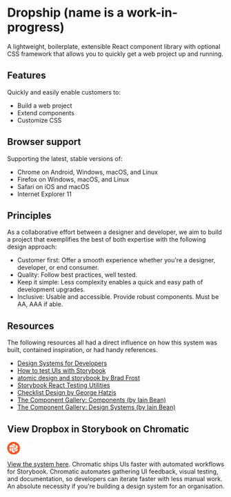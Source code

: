 # Dropship (name is a work-in-progress)

A lightweight, boilerplate, extensible React component library with optional CSS
framework that allows you to quickly get a web project up and running.

## Features

Quickly and easily enable customers to:

- Build a web project
- Extend components
- Customize CSS

## Browser support

Supporting the latest, stable versions of:

- Chrome on Android, Windows, macOS, and Linux
- Firefox on Windows, macOS, and Linux
- Safari on iOS and macOS
- Internet Explorer 11

## Principles

As a collaborative effort between a designer and developer, we aim to build a
project that exemplifies the best of both expertise with the following design
approach:

- Customer first: Offer a smooth experience whether you're a designer,
  developer, or end consumer.
- Quality: Follow best practices, well tested.
- Keep it simple: Less complexity enables a quick and easy path of development
  upgrades.
- Inclusive: Usable and accessible. Provide robust components. Must be AA, AAA
  if able.

## Resources

The following resources all had a direct influence on how this system was built, contained inspiration, or had handy references.

- [Design Systems for Developers](https://storybook.js.org/tutorials/design-systems-for-developers/react/en/introduction/)
- [How to test UIs with Storybook](https://storybook.js.org/docs/react/writing-tests/introduction)
- [atomic design and storybook by Brad Frost](https://bradfrost.com/blog/post/atomic-design-and-storybook/)
- [Storybook React Testing Utilities](https://storybook.js.org/addons/@storybook/testing-react)
- [Checklist Design by George Hatzis](https://www.checklist.design/)
- [The Component Gallery: Components (by Iain Bean)](https://component.gallery/components/)
- [The Component Gallery: Design Systems (by Iain Bean)](https://component.gallery/design-systems/)

## View Dropbox in Storybook on Chromatic

<p><svg id="Layer_1" xmlns="http://www.w3.org/2000/svg" width="150" viewBox="0 0 429 84"><path fill="#fff" id="logotype-characters" d="M328.514 28.754c8.295 0 14.537 4.567 14.537 14.51v19.881h-8.294l.244-4.809c-2.467 3.607-5.75 5.53-10.842 5.53-6.817 0-12.406-3.125-12.406-10.661 0-6.979 5.752-10.02 13.556-10.102h9.448c0-5.373-2.465-7.617-6.899-7.617-3.57 0-5.947 1.205-7.725 2.737l-5.992-3.376-.084-.083c.053-.06.104-.123.156-.178 3.023-3.429 7.11-5.832 14.301-5.832zm6.243 22.603v-2.645h-8.872c-3.615 0-5.998 1.284-5.998 4.253 0 2.884 2.301 4.405 6.572 4.405 4.848.001 8.298-2.325 8.298-6.013zm87.602 1.429L429 56.529c-3.266 4.436-8.587 7.337-14.611 7.337-9.935 0-17.985-7.862-17.985-17.558 0-9.694 8.05-17.555 17.985-17.555 6.016 0 11.32 2.889 14.59 7.309l-6.642 3.745a10.47 10.47 0 0 0-7.948-3.625c-5.72 0-10.374 4.542-10.374 10.125 0 5.582 4.654 10.127 10.374 10.127a10.453 10.453 0 0 0 7.97-3.648zm-291.403 0l6.641 3.743c-3.266 4.436-8.587 7.337-14.611 7.337-9.935 0-17.986-7.862-17.986-17.558 0-9.694 8.05-17.555 17.986-17.555 6.015 0 11.32 2.889 14.59 7.309l-6.642 3.745a10.47 10.47 0 0 0-7.948-3.625c-5.72 0-10.374 4.542-10.374 10.125 0 5.582 4.654 10.127 10.374 10.127a10.451 10.451 0 0 0 7.97-3.648zm121.446-23.31h8.296l-.164 5.772c2.302-4.248 5.833-6.494 10.27-6.494 5.009 0 8.298 2.322 10.104 6.412 2.71-4.007 6.817-6.412 11.827-6.412 8.131 0 12.976 5.292 12.976 13.867v20.523h-8.293v-19.72c0-4.651-1.728-7.216-6.491-7.216-4.842 0-7.721 2.887-7.721 8.5v18.437h-8.293V43.424c0-4.651-1.646-7.216-6.41-7.216-4.93 0-7.804 2.887-7.804 8.5v18.437h-8.296V29.476zM143.595 10h8.294v25.407c2.22-4.167 6.328-6.653 11.506-6.653 7.634 0 12.894 5.292 12.894 14.432v19.959h-8.3V43.826c0-4.811-2.297-7.618-7.147-7.618-5.42 0-8.953 3.208-8.953 8.66v18.276h-8.294V10zm84.235 18.754c9.939 0 17.988 7.86 17.988 17.555s-8.049 17.558-17.988 17.558c-9.932 0-17.986-7.862-17.986-17.558 0-9.695 8.054-17.555 17.986-17.555zm0 7.43c-5.717 0-10.373 4.541-10.373 10.125 0 5.582 4.656 10.127 10.373 10.127 5.727 0 10.381-4.545 10.381-10.127 0-5.584-4.654-10.126-10.381-10.125zm-43.295-6.708h8.3l-.085 6.331c2.305-5.29 6.245-6.974 10.024-6.974 1.768 0 3.16.29 4.345.78.467.19 1.443.648 2.393 1.342 0 0-1.15 1.396-2.161 3.094-1.016 1.7-1.702 3.522-1.702 3.522-1.314-.64-2.63-1.124-4.517-1.124-4.929 0-8.297 2.806-8.297 10.344v16.354h-8.3V29.476zm196.257 33.719V29.476h8.392v33.719h-8.392zm-1.315-46.804c0-3.05 2.549-5.3 5.51-5.3 2.963 0 5.514 2.25 5.514 5.3 0 3.21-2.551 5.378-5.514 5.378-2.962 0-5.51-2.167-5.51-5.378zm-24.734 35.406V36.3h-5.183v-6.824h5.183V10h8.309v19.477h9.214V36.3h-9.214v15.655c0 3.855 1.317 4.98 3.455 4.98 1.976 0 3.209-.885 4.113-1.607l3.95 5.459c-1.73 1.607-4.444 3.213-8.887 3.213-6.497 0-10.941-3.212-10.94-12.203z"></path><circle fill="#FC521F" cx="42" cy="42" r="42"></circle><path fill="#FFF" d="M51.87 61.316l-6.674-3.852 20.078-11.581c.77-.444 1.495-.954 2.17-1.522 2.61 3.716 2.866 8.609.54 12.639a11.846 11.846 0 0 1-10.23 5.895c-2.057 0-4.09-.545-5.884-1.58v.001zm-1.608 2.782c.77.445 1.574.819 2.405 1.12C50.75 69.332 46.638 72 41.98 72c-6.502 0-11.795-5.287-11.795-11.785V37.051l10.187 5.879v14.535c0 .574.307 1.104.804 1.391l9.086 5.242zm-24.025-1.205a11.84 11.84 0 0 1-10.225-5.891 11.699 11.699 0 0 1-1.176-8.943 11.706 11.706 0 0 1 5.495-7.158l6.672-3.85.001 23.16c0 .889.076 1.77.231 2.643-.332.026-.666.039-.998.039zM52.2 34.268l-10.184 5.875-12.6-7.267a1.612 1.612 0 0 0-1.607 0l-9.086 5.241c-.77.443-1.496.95-2.172 1.521-2.608-3.715-2.863-8.609-.539-12.639a11.845 11.845 0 0 1 10.229-5.896c2.055 0 4.09.548 5.884 1.582L52.2 34.268zM41.98 12c6.505 0 11.795 5.287 11.795 11.788v7.7l-20.072-11.58a14.966 14.966 0 0 0-2.408-1.122C33.211 14.669 37.325 12 41.98 12zm26.003 15.003c3.25 5.629 1.314 12.851-4.319 16.101l-20.075 11.58V42.932l12.599-7.269c.498-.287.805-.817.805-1.391V23.788c0-.885-.08-1.767-.232-2.636a11.842 11.842 0 0 1 11.222 5.851z"></path></svg></p>

[View the system here](https://www.chromatic.com/library?appId=631f78fcd3892fd3ecc244d2&branch=main).
Chromatic ships UIs faster with automated workflows for Storybook. Chromatic
automates gathering UI feedback, visual testing, and documentation, so
developers can iterate faster with less manual work. An absolute necessity if
you're building a design system for an organisation.

